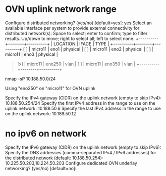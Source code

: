 # OVN uplink network range

Configure distributed networking? (yes/no) [default=yes]: yes
Select an available interface per system to provide external connectivity for distributed network(s):
Space to select; enter to confirm; type to filter results.
Up/down to move; right to select all; left to select none.
       +----------+--------+----------+
       | LOCATION | IFACE  |   TYPE   |
       +----------+--------+----------+
  [ ]  | micro11  | eno1   | physical |
  [ ]  | micro11  | eno2   | physical |
  [ ]  | micro11  | eno3   | physical |
> [x]  | micro11  | eno250 | vlan     |
  [ ]  | micro11  | eno350 | vlan     |
       +----------+--------+----------+

nmap -sP 10.188.50.0/24

 Using "eno250" on "micro11" for OVN uplink

Specify the IPv4 gateway (CIDR) on the uplink network (empty to skip IPv4): 10.188.50.254/24
Specify the first IPv4 address in the range to use on the uplink network: 10.188.50.6
Specify the last IPv4 address in the range to use on the uplink network: 10.188.50.12

# no ipv6 on network

Specify the IPv6 gateway (CIDR) on the uplink network (empty to skip IPv6):
Specify the DNS addresses (comma-separated IPv4 / IPv6 addresses) for the distributed network (default: 10.188.50.254): 10.225.50.203,10.224.50.203
Configure dedicated OVN underlay networking? (yes/no) [default=no]:
